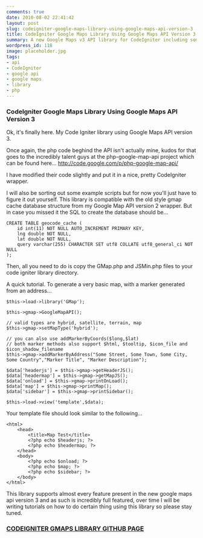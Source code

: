 ```yaml
---
comments: true
date: 2010-08-02 22:41:42
layout: post
slug: codeigniter-google-maps-library-using-google-maps-api-version-3
title: CodeIgniter Google Maps Library Using Google Maps API Version 3
summary: A new Google Maps v3 API library for CodeIgniter including some examples.
wordpress_id: 118
image: placeholder.jpg
tags:
- api
- CodeIgniter
- google api
- google maps
- library
- php
---
```


### CodeIgniter Google Maps Library Using Google Maps API Version 3

Ok, it's finally here. My Code Igniter library using Google Maps API version 3.

Once again, the php code beghind the API isn't actually mine, kudos for that goes to the incredibly talent guys at the php-google-map-api project which can be found here... http://code.google.com/p/php-google-map-api/

I have modified their code slightly and put it in a nice, pretty CodeIgniter wrapper.

I will also be sorting out some example scripts but for now you'll just have to figure it out yourself. This library is compatible with the old style gmap cache database structure from my Google Map API version 2 wrapper. But in case you missed it the SQL to create the database should be...

    CREATE TABLE geocode_cache (
        id int(11) NOT NULL AUTO_INCREMENT PRIMARY KEY,
        lng double NOT NULL,
        lat double NOT NULL,
        query varchar(255) CHARACTER SET utf8 COLLATE utf8_general_ci NOT NULL
    );

Then, all you need to do is copy the GMap.php and JSMin.php files to your code igniter library directory.

A quick tutorial. To generate a very basic map, with a marker generated from an address...

    $this->load->library('GMap');

    $this->gmap->GoogleMapAPI();

    // valid types are hybrid, satellite, terrain, map
    $this->gmap->setMapType('hybrid');

    // you can also use addMarkerByCoords($long,$lat)
    // both marker methods also support $html, $tooltip, $icon_file and $icon_shadow_filename
    $this->gmap->addMarkerByAddress("Some Street, Some Town, Some City, Some Country","Marker Title", "Marker Description");

    $data['headerjs'] = $this->gmap->getHeaderJS();
    $data['headermap'] = $this->gmap->getMapJS();
    $data['onload'] = $this->gmap->printOnLoad();
    $data['map'] = $this->gmap->printMap();
    $data['sidebar'] = $this->gmap->printSidebar();

    $this->load->view('template',$data);

Your template file should look similar to the following...

    <html>
        <head>
            <title>Map Test</title>
            <?php echo $headerjs; ?>
            <?php echo $headermap; ?>
        </head>
        <body>
            <?php echo $onload; ?>
            <?php echo $map; ?>
            <?php echo $sidebar; ?>
        </body>
    </html>

This library supports almost every feature present in the new google maps api version 3 and as such is incredibly full featured, over time I will be writing tutorials on how to do certain thing using this library so please stay tuned.

### [CODEIGNITER GMAPS LIBRARY GITHUB PAGE](https://github.com/gkwelding/GoogleMapsV3CI)
